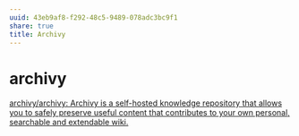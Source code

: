 ```yaml
---
uuid: 43eb9af8-f292-48c5-9489-078adc3bc9f1
share: true
title: Archivy
---
```

# archivy
[archivy/archivy: Archivy is a self-hosted knowledge repository that allows you to safely preserve useful content that contributes to your own personal, searchable and extendable wiki.](https://github.com/archivy/archivy)